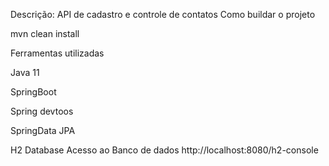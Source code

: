 Descrição: API de cadastro e controle de contatos
Como buildar o projeto

mvn clean install



Ferramentas utilizadas

Java 11

SpringBoot

Spring devtoos

SpringData JPA

H2 Database
Acesso ao Banco de dados
http://localhost:8080/h2-console
